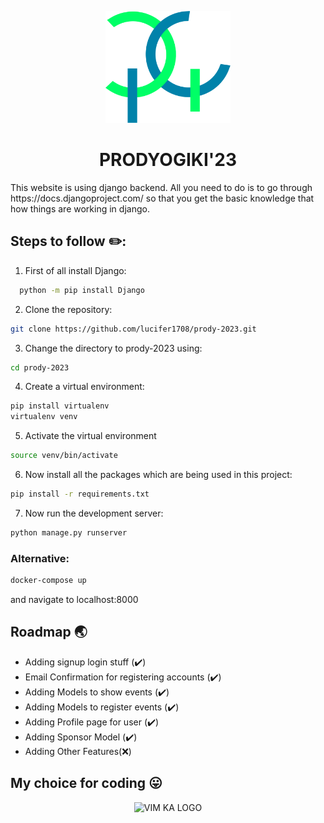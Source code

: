<p align='center'>
<img width="200" src="static/images/pg.svg" alt="PRODY KA LOGO">
</p>
<h1 align='center'>PRODYOGIKI'23</h1>
This website is using django backend. All you need to do is to go through https://docs.djangoproject.com/ so that you get the basic knowledge that how things are working in django.

## Steps to follow :pencil2::

1. First of all install Django:

```bash
  python -m pip install Django
```

2. Clone the repository:

```bash
git clone https://github.com/lucifer1708/prody-2023.git
```

3. Change the directory to prody-2023 using:

```bash
cd prody-2023
```

4. Create a virtual environment:

```bash
pip install virtualenv
virtualenv venv
```

5. Activate the virtual environment

```bash
source venv/bin/activate
```

6. Now install all the packages which are being used in this project:

```bash
pip install -r requirements.txt
```

7. Now run the development server:

```bash
python manage.py runserver
```

### Alternative:

```bash
docker-compose up
```
and navigate to localhost:8000


## Roadmap :earth_asia:

- Adding signup login stuff (:heavy_check_mark:)
- Email Confirmation for registering accounts (:heavy_check_mark:)
- Adding Models to show events (:heavy_check_mark:)
- Adding Models to register events (:heavy_check_mark:)
- Adding Profile page for user (:heavy_check_mark:)
- Adding Sponsor Model (:heavy_check_mark:)
- Adding Other Features(:x:)

## My choice for coding :stuck_out_tongue:

<p align='center'>
<img width="200" src="https://github.com/vim/vim/raw/master/runtime/vimlogo.gif" alt="VIM KA LOGO">
</p>
